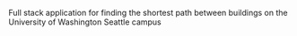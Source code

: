 Full stack application for finding the shortest path between buildings on the University of Washington Seattle campus

